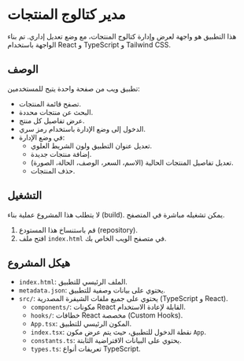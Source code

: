 # مدير كتالوج المنتجات

هذا التطبيق هو واجهة لعرض وإدارة كتالوج المنتجات، مع وضع تعديل إداري. تم بناء الواجهة باستخدام React و TypeScript و Tailwind CSS.

## الوصف

تطبيق ويب من صفحة واحدة يتيح للمستخدمين:
- تصفح قائمة المنتجات.
- البحث عن منتجات محددة.
- عرض تفاصيل كل منتج.
- الدخول إلى وضع الإدارة باستخدام رمز سري.
- في وضع الإدارة:
    - تعديل عنوان التطبيق ولون الشريط العلوي.
    - إضافة منتجات جديدة.
    - تعديل تفاصيل المنتجات الحالية (الاسم، السعر، الوصف، الحالة، الصورة).
    - حذف المنتجات.

## التشغيل

لا يتطلب هذا المشروع عملية بناء (build). يمكن تشغيله مباشرة في المتصفح.

1.  قم باستنساخ هذا المستودع (repository).
2.  افتح ملف `index.html` في متصفح الويب الخاص بك.

## هيكل المشروع

-   `index.html`: الملف الرئيسي للتطبيق.
-   `metadata.json`: يحتوي على بيانات وصفية للتطبيق.
-   `src/`: يحتوي على جميع ملفات الشيفرة المصدرية (TypeScript و React).
    -   `components/`: مكونات React القابلة لإعادة الاستخدام.
    -   `hooks/`: خطافات React مخصصة (Custom Hooks).
    -   `App.tsx`: المكون الرئيسي للتطبيق.
    -   `index.tsx`: نقطة الدخول للتطبيق، حيث يتم عرض مكون `App`.
    -   `constants.ts`: يحتوي على البيانات الافتراضية الثابتة.
    -   `types.ts`: تعريفات أنواع TypeScript.
